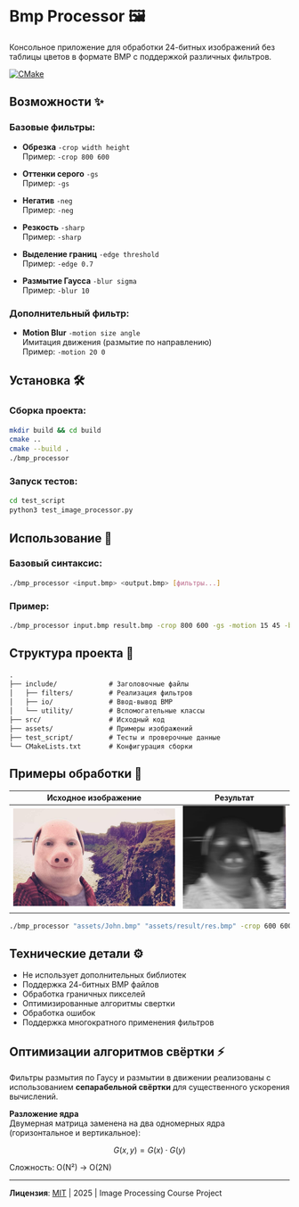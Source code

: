 # Bmp Processor 🖼️

Консольное приложение для обработки 24-битных изображений без таблицы цветов в формате BMP с поддержкой различных фильтров.

[![CMake](https://img.shields.io/badge/CMake-3.20+-blue.svg)](https://cmake.org)

## Возможности ✨

### Базовые фильтры:
- **Обрезка** `-crop width height`  
  Пример: `-crop 800 600`
  
- **Оттенки серого** `-gs`  
  Пример: `-gs`

- **Негатив** `-neg`  
  Пример: `-neg`

- **Резкость** `-sharp`  
  Пример: `-sharp`

- **Выделение границ** `-edge threshold`  
  Пример: `-edge 0.7`

- **Размытие Гаусса** `-blur sigma`  
  Пример: `-blur 10`

### Дополнительный фильтр:
- **Motion Blur** `-motion size angle`  
  Имитация движения (размытие по направлению)  
  Пример: `-motion 20 0`

## Установка 🛠️

### Сборка проекта:
```bash
mkdir build && cd build
cmake ..
cmake --build .
./bmp_processor 
```


### Запуск тестов:
```bash
cd test_script
python3 test_image_processor.py
```

## Использование 🚀

### Базовый синтаксис:
```bash
./bmp_processor <input.bmp> <output.bmp> [фильтры...]
```

### Пример:
```bash
./bmp_processor input.bmp result.bmp -crop 800 600 -gs -motion 15 45 -blur 5
```

## Структура проекта 📂
```
.
├── include/             # Заголовочные файлы
│   ├── filters/         # Реализация фильтров
│   ├── io/              # Ввод-вывод BMP
│   └── utility/         # Вспомогательные классы
├── src/                 # Исходный код
├── assets/              # Примеры изображений
├── test_script/         # Тесты и проверочные данные
└── CMakeLists.txt       # Конфигурация сборки
```

## Примеры обработки 🎨

| Исходное изображение | Результат |
|----------------------|-----------|
| ![John](assets/John.bmp) | ![Result](assets/result/res.bmp) |

```bash
./bmp_processor "assets/John.bmp" "assets/result/res.bmp" -crop 600 600 -neg -gs -motion 40 0
```

## Технические детали ⚙️
- Не использует дополнительных библиотек
- Поддержка 24-битных BMP файлов
- Обработка граничных пикселей
- Оптимизированные алгоритмы свертки
- Обработка ошибок
- Поддержка многократного применения фильтров

## Оптимизации алгоритмов свёртки ⚡

Фильтры размытия по Гаусу и размытии в движении реализованы с использованием **сепарабельной свёртки** для существенного ускорения вычислений.

**Разложение ядра**  
   Двумерная матрица заменена на два одномерных ядра (горизонтальное и вертикальное):
   ```math
   G(x,y) = G(x) \cdot G(y)
   ```
   Сложность: O(N²) → O(2N)


---

**Лицензия**: [MIT](LICENSE.txt) | 2025 | Image Processing Course Project